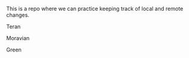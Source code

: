 This is a repo where we can practice keeping track of local and remote 
changes.

Teran


Moravian

Green

